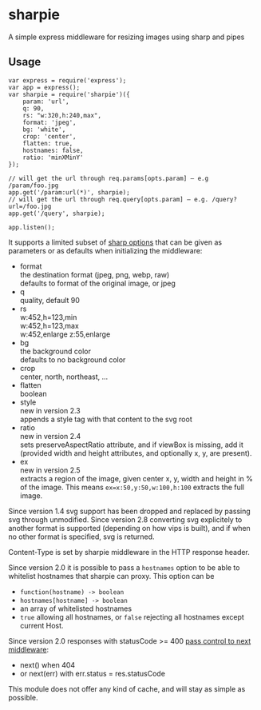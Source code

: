 sharpie
=======

A simple express middleware for resizing images using sharp and pipes

Usage
-----

```
var express = require('express');
var app = express();
var sharpie = require('sharpie')({
	param: 'url',
	q: 90,
	rs: "w:320,h:240,max",
	format: 'jpeg',
	bg: 'white',
	crop: 'center',
	flatten: true,
	hostnames: false,
	ratio: 'minXMinY'
});

// will get the url through req.params[opts.param] – e.g /param/foo.jpg
app.get('/param:url(*)', sharpie);
// will get the url through req.query[opts.param] – e.g. /query?url=/foo.jpg
app.get('/query', sharpie);

app.listen();
```

It supports a limited subset of [sharp options](http://sharp.dimens.io)
that can be given as parameters or as defaults when initializing
the middleware:

* format  
  the destination format (jpeg, png, webp, raw)  
  defaults to format of the original image, or jpeg
* q  
  quality, default 90
* rs  
  w:452,h=123,min  
  w:452,h=123,max  
  w:452,enlarge
  z:55,enlarge
* bg  
  the background color  
  defaults to no background color
* crop  
  center, north, northeast, ...
* flatten  
  boolean
* style  
  new in version 2.3  
  appends a style tag with that content to the svg root
* ratio  
  new in version 2.4  
  sets preserveAspectRatio attribute, and if viewBox is missing, add it  
  (provided width and height attributes, and optionally x, y, are present).
* ex  
  new in version 2.5  
  extracts a region of the image, given center x, y, width and height in % of the
  image. This means `ex=x:50,y:50,w:100,h:100` extracts the full image.

Since version 1.4 svg support has been dropped and replaced by passing svg
through unmodified.
Since version 2.8 converting svg explicitely to another format is supported
(depending on how vips is built), and if when no other format is specified,
svg is returned.

Content-Type is set by sharpie middleware in the HTTP response header.

Since version 2.0 it is possible to pass a `hostnames` option to be able to whitelist
hostnames that sharpie can proxy. This option can be
- `function(hostname) -> boolean`
- `hostnames[hostname] -> boolean`
- an array of whitelisted hostnames
- `true` allowing all hostnames, or `false` rejecting all hostnames except current Host.

Since version 2.0 responses with statusCode >= 400
[pass control to next middleware](https://github.com/kapouer/sharpie/pull/4):
- next() when 404
- or next(err) with err.status = res.statusCode 


This module does not offer any kind of cache, and will stay as simple as
possible.

